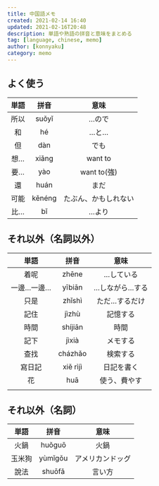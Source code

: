 ```yaml
---
title: 中国語メモ
created: 2021-02-14 16:40
updated: 2021-02-16T20:48
description: 単語や熟語の拼音と意味をまとめる
tag: [language, chinese, memo]
author: [konnyaku]
category: memo
---
```


## よく使う
|単語|拼音|意味|
|:---:|:---:|:---:|
|所以|suǒyǐ|…ので|
|和|hé|…と…|
|但|dàn|でも|
|想…|xiǎng|want to|
|要…|yào|want to(強)|
|還|huán|まだ|
|可能|kěnéng|たぶん、かもしれない|
|比…|bǐ|…より|

## それ以外（名詞以外）

|単語|拼音|意味|
|:---:|:---:|:---:|
|着呢|zhēne|…している|
|一邊…一邊…|yībiān|…しながら…する|
|只是|zhǐshì|ただ…するだけ|
|記住|jìzhù|記憶する|
|時間|shíjiān|時間|
|記下|jìxià|メモする|
|查找|cházhǎo|検索する|
|寫日記|xiě rìjì|日記を書く
|花|huā|使う、費やす|
|||

## それ以外（名詞）
|単語|拼音|意味|
|:---:|:---:|:---:|
|火鍋|huǒguō|火鍋|
|玉米狗|yùmǐgǒu|アメリカンドッグ|
|說法|shuōfǎ|言い方|
